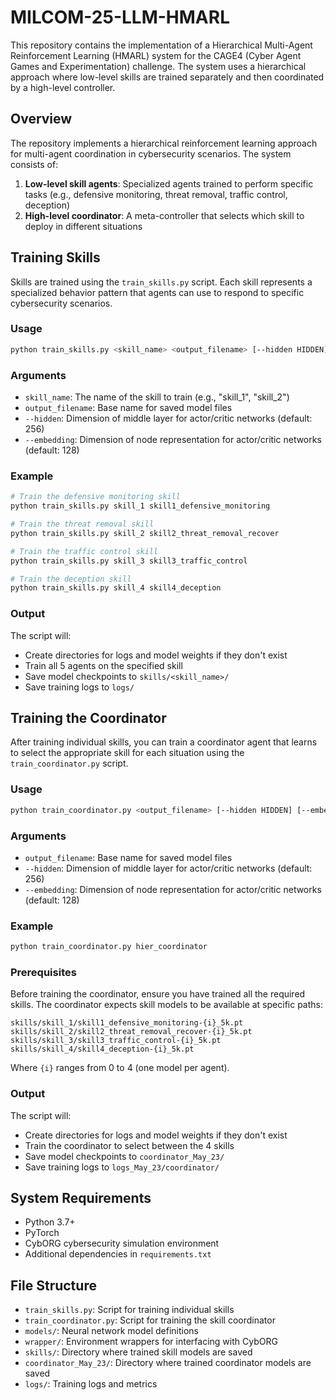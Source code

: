 # MILCOM-25-LLM-HMARL

This repository contains the implementation of a Hierarchical Multi-Agent Reinforcement Learning (HMARL) system for the CAGE4 (Cyber Agent Games and Experimentation) challenge. The system uses a hierarchical approach where low-level skills are trained separately and then coordinated by a high-level controller.

## Overview

The repository implements a hierarchical reinforcement learning approach for multi-agent coordination in cybersecurity scenarios. The system consists of:

1. **Low-level skill agents**: Specialized agents trained to perform specific tasks (e.g., defensive monitoring, threat removal, traffic control, deception)
2. **High-level coordinator**: A meta-controller that selects which skill to deploy in different situations

## Training Skills

Skills are trained using the `train_skills.py` script. Each skill represents a specialized behavior pattern that agents can use to respond to specific cybersecurity scenarios.

### Usage

```bash
python train_skills.py <skill_name> <output_filename> [--hidden HIDDEN] [--embedding EMBEDDING]
```

### Arguments

- `skill_name`: The name of the skill to train (e.g., "skill_1", "skill_2")
- `output_filename`: Base name for saved model files
- `--hidden`: Dimension of middle layer for actor/critic networks (default: 256)
- `--embedding`: Dimension of node representation for actor/critic networks (default: 128)

### Example

```bash
# Train the defensive monitoring skill
python train_skills.py skill_1 skill1_defensive_monitoring

# Train the threat removal skill
python train_skills.py skill_2 skill2_threat_removal_recover

# Train the traffic control skill
python train_skills.py skill_3 skill3_traffic_control

# Train the deception skill
python train_skills.py skill_4 skill4_deception
```

### Output

The script will:
- Create directories for logs and model weights if they don't exist
- Train all 5 agents on the specified skill
- Save model checkpoints to `skills/<skill_name>/`
- Save training logs to `logs/`

## Training the Coordinator

After training individual skills, you can train a coordinator agent that learns to select the appropriate skill for each situation using the `train_coordinator.py` script.

### Usage

```bash
python train_coordinator.py <output_filename> [--hidden HIDDEN] [--embedding EMBEDDING]
```

### Arguments

- `output_filename`: Base name for saved model files
- `--hidden`: Dimension of middle layer for actor/critic networks (default: 256)
- `--embedding`: Dimension of node representation for actor/critic networks (default: 128)

### Example

```bash
python train_coordinator.py hier_coordinator
```

### Prerequisites

Before training the coordinator, ensure you have trained all the required skills. The coordinator expects skill models to be available at specific paths:

```
skills/skill_1/skill1_defensive_monitoring-{i}_5k.pt
skills/skill_2/skill2_threat_removal_recover-{i}_5k.pt
skills/skill_3/skill3_traffic_control-{i}_5k.pt
skills/skill_4/skill4_deception-{i}_5k.pt
```

Where `{i}` ranges from 0 to 4 (one model per agent).

### Output

The script will:
- Create directories for logs and model weights if they don't exist
- Train the coordinator to select between the 4 skills
- Save model checkpoints to `coordinator_May_23/`
- Save training logs to `logs_May_23/coordinator/`

## System Requirements

- Python 3.7+
- PyTorch
- CybORG cybersecurity simulation environment
- Additional dependencies in `requirements.txt`

## File Structure

- `train_skills.py`: Script for training individual skills
- `train_coordinator.py`: Script for training the skill coordinator
- `models/`: Neural network model definitions
- `wrapper/`: Environment wrappers for interfacing with CybORG
- `skills/`: Directory where trained skill models are saved
- `coordinator_May_23/`: Directory where trained coordinator models are saved
- `logs/`: Training logs and metrics 